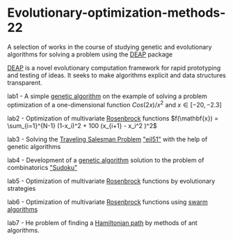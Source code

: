 # Evolutionary-optimization-methods-22
A selection of works in the course of studying genetic and evolutionary algorithms for solving a problem using the [DEAP](https://github.com/DEAP/deap) package

[DEAP](https://github.com/DEAP/deap) is a novel evolutionary computation framework for rapid prototyping and testing of ideas. It seeks to make algorithms explicit and data structures transparent.

lab1 - A simple [genetic algorithm](https://en.wikipedia.org/wiki/Genetic_algorithm) on the example of solving a problem optimization of a one-dimensional function $Cos(2x)/x^2$ and $x\in[-20,-2.3]$ 

lab2 - Optimization of multivariate [Rosenbrock](https://deap.readthedocs.io/en/master/api/benchmarks.html#deap.benchmarks.rosenbrock) functions $f(\mathbf{x}) = \sum_{i=1}^{N-1} (1-x_i)^2 + 100 (x_{i+1} - x_i^2 )^2$ 

lab3 - Solving the [Traveling Salesman Problem](https://en.wikipedia.org/wiki/Travelling_salesman_problem) ["eil51"](http://elib.zib.de/pub/mp-testdata/tsp/tsplib/tsp/eli51.tsp) with the help of genetic algorithms

lab4 - Development of a [genetic algorithm](https://en.wikipedia.org/wiki/Genetic_algorithm) solution to the problem of combinatorics ["Sudoku"](https://en.wikipedia.org/wiki/Sudoku)

lab5 - Optimization of multivariate [Rosenbrock](https://deap.readthedocs.io/en/master/api/benchmarks.html#deap.benchmarks.rosenbrock) functions by evolutionary strategies

lab6 - Optimization of multivariate [Rosenbrock](https://deap.readthedocs.io/en/master/api/benchmarks.html#deap.benchmarks.rosenbrock) functions using [swarm algorithms](https://en.wikipedia.org/wiki/Swarm_behaviour)

lab7 - He problem of finding a [Hamiltonian path](https://en.wikipedia.org/wiki/Hamiltonian_path) by methods of ant algorithms.
